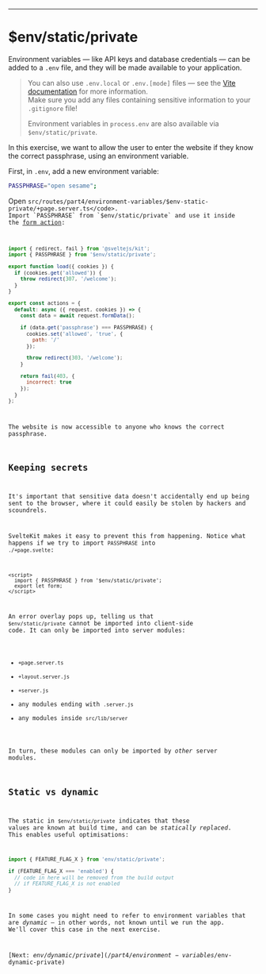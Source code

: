 ------
# **$env/static/private**
Environment variables — like API keys and database credentials — can be added to a <code data-file="/.env">.env</code> file, and they will be made available to your application.

> You can also use `.env.local` or `.env.[mode]` files — see the [Vite documentation](https://vitejs.dev/guide/env-and-mode.html#env-files) for more information.  
> Make sure you add any files containing sensitive information to your `.gitignore` file!
>
> Environment variables in `process.env` are also available via `$env/static/private`.

In this exercise, we want to allow the user to enter the website if they know the correct passphrase, using an environment variable.

First, in <code data-file="/.env">.env</code>, add a new environment variable:

```bash title=".env" /"open sesame"/
PASSPHRASE="open sesame";
```

Open <code data-file="src/routes/part4/environment-variables/$env-static-private/+page.server.ts">src/routes/part4/environment-variables/$env-static-private/+page.server.ts</code>. Import `PASSPHRASE` from `$env/static/private` and use it inside the [form action](/part3/forms/form-element):
```js title="src/routes/part4/environment-variables/$env-static-private/+page.server.ts" "import { PASSPHRASE } from '$env/static/private';" "PASSPHRASE"
import { redirect, fail } from '@sveltejs/kit';
import { PASSPHRASE } from '$env/static/private';

export function load({ cookies }) {
  if (cookies.get('allowed')) {
    throw redirect(307, '/welcome');
  }
}

export const actions = {
  default: async ({ request, cookies }) => {
    const data = await request.formData();

    if (data.get('passphrase') === PASSPHRASE) {
      cookies.set('allowed', 'true', {
        path: '/'
      });

      throw redirect(303, '/welcome');
    }

    return fail(403, {
      incorrect: true
    });
  }
};
```
The website is now accessible to anyone who knows the correct passphrase.

## Keeping secrets ## 

It's important that sensitive data doesn't accidentally end up being sent to the browser, where it could easily be stolen by hackers and scoundrels.  

SvelteKit makes it easy to prevent this from happening. Notice what happens if we try to import `PASSPHRASE` into <code data-file="./+page.svelte">./+page.svelte</code>:
```svelte title="src/routes/part4/environment-variables/$env-static-private/+page.svelte" "import { PASSPHRASE } from '$env/static/private';"
<script>
  import { PASSPHRASE } from '$env/static/private';
  export let form;
</script>
```

An error overlay pops up, telling us that `$env/static/private` cannot be imported into client-side code. It can only be imported into server modules:  
- `+page.server.ts`
- `+layout.server.js`
- `+server.js`
- any modules ending with `.server.js`
- any modules inside `src/lib/server`

In turn, these modules can only be imported by _other_ server modules.

## Static vs dynamic ## 

The static in `$env/static/private` indicates that these values are known at build time, and can be _statically replaced_. This enables useful optimisations:
```javascript
import { FEATURE_FLAG_X } from 'env/static/private';

if (FEATURE_FLAG_X === 'enabled') {
  // code in here will be removed from the build output
  // if FEATURE_FLAG_X is not enabled
}
```

In some cases you might need to refer to environment variables that are _dynamic_ — in other words, not known until we run the app. We'll cover this case in the next exercise.  

[Next: $env/dynamic/private](/part4/environment-variables/$env-dynamic-private)
